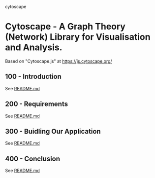cytoscape
# Cytoscape - A Graph Theory (Network) Library for Visualisation and Analysis.

Based on "Cytoscape.js" at https://js.cytoscape.org/

## 100 - Introduction

See [README.md](./100/README.md)

## 200 - Requirements

See [README.md](./200/README.md)

## 300 - Buidling Our Application

See [README.md](./300/README.md)

## 400 - Conclusion

See [README.md](./400/README.md)
